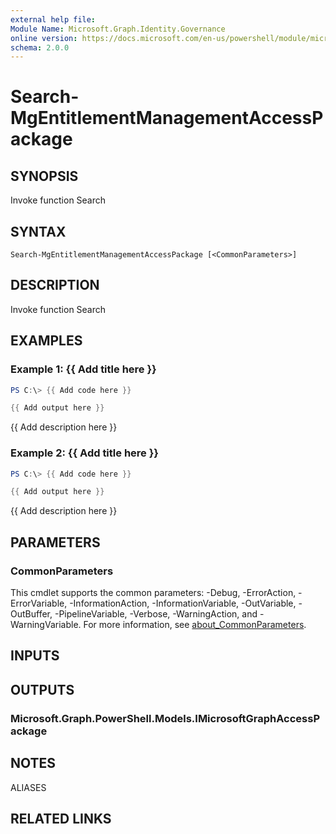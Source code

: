 ```yaml
---
external help file:
Module Name: Microsoft.Graph.Identity.Governance
online version: https://docs.microsoft.com/en-us/powershell/module/microsoft.graph.identity.governance/search-mgentitlementmanagementaccesspackage
schema: 2.0.0
---
```


# Search-MgEntitlementManagementAccessPackage

## SYNOPSIS
Invoke function Search

## SYNTAX

```
Search-MgEntitlementManagementAccessPackage [<CommonParameters>]
```

## DESCRIPTION
Invoke function Search

## EXAMPLES

### Example 1: {{ Add title here }}
```powershell
PS C:\> {{ Add code here }}

{{ Add output here }}
```

{{ Add description here }}

### Example 2: {{ Add title here }}
```powershell
PS C:\> {{ Add code here }}

{{ Add output here }}
```

{{ Add description here }}

## PARAMETERS

### CommonParameters
This cmdlet supports the common parameters: -Debug, -ErrorAction, -ErrorVariable, -InformationAction, -InformationVariable, -OutVariable, -OutBuffer, -PipelineVariable, -Verbose, -WarningAction, and -WarningVariable. For more information, see [about_CommonParameters](http://go.microsoft.com/fwlink/?LinkID=113216).

## INPUTS

## OUTPUTS

### Microsoft.Graph.PowerShell.Models.IMicrosoftGraphAccessPackage

## NOTES

ALIASES

## RELATED LINKS

